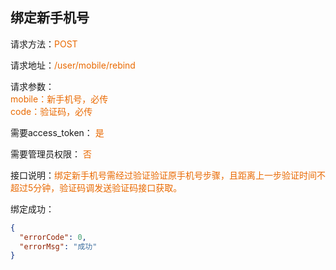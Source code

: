 ## 绑定新手机号

<p>请求方法：<span style="color:#e96900">POST</p>
<p>请求地址：<span style="color:#e96900">/user/mobile/rebind</span></p>
<p>请求参数：
<br>
<span style="color:#e96900">mobile：新手机号，必传</span>
<br>
<span style="color:#e96900">code：验证码，必传</span>
</p>
<p>需要access_token： <span style="color:#e96900">是</span></p>
<p>需要管理员权限： <span style="color:#e96900">否</span></p>
<p>接口说明：<span style="color:#e96900">绑定新手机号需经过验证验证原手机号步骤，且距离上一步验证时间不超过5分钟，验证码调发送验证码接口获取。</span></p>
<p></p>
绑定成功：

```json
{
  "errorCode": 0,
  "errorMsg": "成功"
}
```